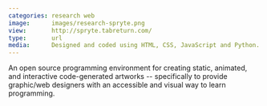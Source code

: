 ```yaml
---
categories: research web
image:      images/research-spryte.png
view:       http://spryte.tabreturn.com/
type:       url
media:      Designed and coded using HTML, CSS, JavaScript and Python.
---
```

An open source programming environment for creating static, animated, and
interactive code-generated artworks -- specifically to provide graphic/web
designers with an accessible and visual way to learn programming.
